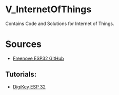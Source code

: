 # V_InternetOfThings
Contains Code and Solutions for Internet of Things. 

# Sources
- [Freenove ESP32 GitHub](https://github.com/Freenove/Freenove_ESP32_WROVER_Board)

## Tutorials:
- [DigiKey ESP 32](https://www.youtube.com/watch?v=F321087yYy4&list=PLXyB2ILBXW5FLc7j2hLcX6sAGbmH0JxX8)